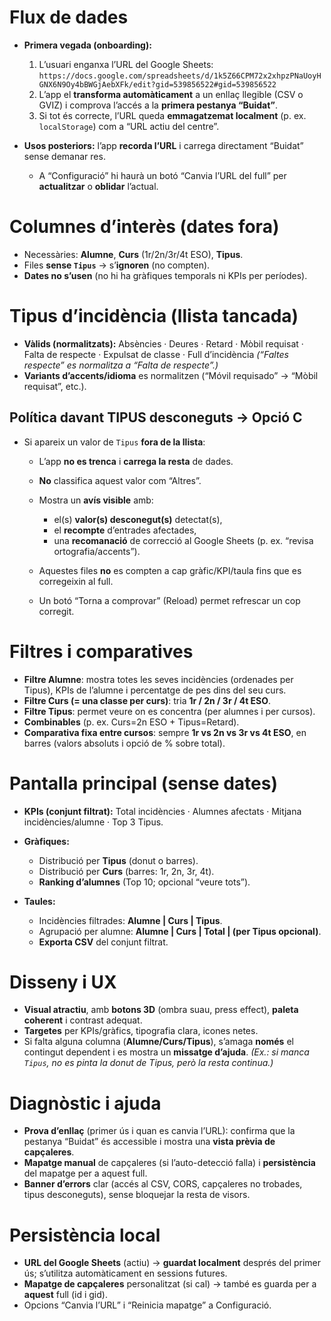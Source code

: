 # Flux de dades

* **Primera vegada (onboarding):**

  1. L’usuari enganxa l’URL del Google Sheets:
     `https://docs.google.com/spreadsheets/d/1k5Z66CPM72x2xhpzPNaUoyHGNX6N9Oy4bBWGjAebXFk/edit?gid=539856522#gid=539856522`
  2. L’app el **transforma automàticament** a un enllaç llegible (CSV o GVIZ) i comprova l’accés a la **primera pestanya “Buidat”**.
  3. Si tot és correcte, l’URL queda **emmagatzemat localment** (p. ex. `localStorage`) com a “URL actiu del centre”.
* **Usos posteriors:** l’app **recorda l’URL** i carrega directament “Buidat” sense demanar res.

  * A “Configuració” hi haurà un botó “Canvia l’URL del full” per **actualitzar** o **oblidar** l’actual.

# Columnes d’interès (dates fora)

* Necessàries: **Alumne**, **Curs** (1r/2n/3r/4t ESO), **Tipus**.
* Files **sense `Tipus`** → s’**ignoren** (no compten).
* **Dates no s’usen** (no hi ha gràfiques temporals ni KPIs per períodes).

# Tipus d’incidència (llista tancada)

* **Vàlids (normalitzats):**
  Absències · Deures · Retard · Mòbil requisat · Falta de respecte · Expulsat de classe · Full d’incidència
  *(“Faltes respecte” es normalitza a “Falta de respecte”.)*
* **Variants d’accents/idioma** es normalitzen (“Móvil requisado” → “Mòbil requisat”, etc.).

## Política davant TIPUS desconeguts → **Opció C**

* Si apareix un valor de `Tipus` **fora de la llista**:

  * L’app **no es trenca** i **carrega la resta** de dades.
  * **No** classifica aquest valor com “Altres”.
  * Mostra un **avís visible** amb:

    * el(s) **valor(s) desconegut(s)** detectat(s),
    * el **recompte** d’entrades afectades,
    * una **recomanació** de correcció al Google Sheets (p. ex. “revisa ortografia/accents”).
  * Aquestes files **no** es compten a cap gràfic/KPI/taula fins que es corregeixin al full.
  * Un botó “Torna a comprovar” (Reload) permet refrescar un cop corregit.

# Filtres i comparatives

* **Filtre Alumne**: mostra totes les seves incidències (ordenades per Tipus), KPIs de l’alumne i percentatge de pes dins del seu curs.
* **Filtre Curs (= una classe per curs)**: tria **1r / 2n / 3r / 4t ESO**.
* **Filtre Tipus**: permet veure on es concentra (per alumnes i per cursos).
* **Combinables** (p. ex. Curs=2n ESO + Tipus=Retard).
* **Comparativa fixa entre cursos**: sempre **1r vs 2n vs 3r vs 4t ESO**, en barres (valors absoluts i opció de % sobre total).

# Pantalla principal (sense dates)

* **KPIs (conjunt filtrat):** Total incidències · Alumnes afectats · Mitjana incidències/alumne · Top 3 Tipus.
* **Gràfiques:**

  * Distribució per **Tipus** (donut o barres).
  * Distribució per **Curs** (barres: 1r, 2n, 3r, 4t).
  * **Ranking d’alumnes** (Top 10; opcional “veure tots”).
* **Taules:**

  * Incidències filtrades: **Alumne | Curs | Tipus**.
  * Agrupació per alumne: **Alumne | Curs | Total | (per Tipus opcional)**.
  * **Exporta CSV** del conjunt filtrat.

# Disseny i UX

* **Visual atractiu**, amb **botons 3D** (ombra suau, press effect), **paleta coherent** i contrast adequat.
* **Targetes** per KPIs/gràfics, tipografia clara, icones netes.
* Si falta alguna columna (**Alumne/Curs/Tipus**), s’amaga **només** el contingut dependent i es mostra un **missatge d’ajuda**.
  *(Ex.: si manca `Tipus`, no es pinta la donut de Tipus, però la resta continua.)*

# Diagnòstic i ajuda

* **Prova d’enllaç** (primer ús i quan es canvia l’URL): confirma que la pestanya “Buidat” és accessible i mostra una **vista prèvia de capçaleres**.
* **Mapatge manual** de capçaleres (si l’auto-detecció falla) i **persistència** del mapatge per a aquest full.
* **Banner d’errors** clar (accés al CSV, CORS, capçaleres no trobades, tipus desconeguts), sense bloquejar la resta de visors.

# Persistència local

* **URL del Google Sheets** (actiu) → **guardat localment** després del primer ús; s’utilitza automàticament en sessions futures.
* **Mapatge de capçaleres** personalitzat (si cal) → també es guarda per a **aquest** full (id i gid).
* Opcions “Canvia l’URL” i “Reinicia mapatge” a Configuració.


